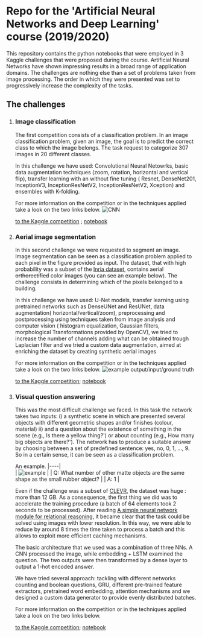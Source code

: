 # Repo for the 'Artificial Neural Networks and Deep Learning' course (2019/2020)

This repository contains the python notebooks that were employed in 3 Kaggle challenges that were proposed during the course.
Artificial Neural Networks have shown impressing results in a broad range of application domains. The challenges are nothing else than a set of problems taken from image processing. The order in which they were presented was set to progressively increase the complexity of the tasks.

## The challenges 

1. ### Image classification 
   The first competition consists of a classification problem. In an image classification problem, given an image, the goal is to predict the correct class to which the image belongs. The task request to categorize 307 images in 20 different classes. 
   
   In this challenge we have used: Convolutional Neural Netowrks, basic data augmentation techniques (zoom, rotation, horizontal and vertical flip), transfer learning with an without fine tuning ( Resnet, DenseNet201, InceptionV3, InceptionResNetV2, InceptionResNetV2, Xception) and ensembles with K-folding.
   
   For more information on the competition or in the techniques applied take a look on the two links below.
   ![CNN](https://mett29.github.io/images/CNN_wiki.png)
   
   [to the Kaggle competition](https://www.kaggle.com/c/ann-and-dl-image-classification) ; [notebook](./image_classification.ipynb) 

2. ### Aerial image segmentation 
   In this second challenge we were requested to segment an image. Image segmentation can be seen as a classification problem applied to each pixel in the figure provided as input.
   The dataset, that with high probability was a subset of the [Inria dataset](https://project.inria.fr/aerialimagelabeling/), contains aerial ~~orthorectified~~ color images (you can see an example below). The challenge consists in determining which of the pixels belonged to a building.
    
    In this challenge we have used: U-Net models, transfer learning using pretrained networks such as DenseUNet and ResUNet, data augmentation( horizontal/vertical/zoom), preprocessing and postprocessing using techniques taken from image analysis and computer vision ( histogram equalization, Gaussian filters, morphological Transformations provided by OpenCV), we tried to increase the number of channels adding what can be obtained trough Laplacian filter and we tried a custom data augmentation, aimed at enriching the dataset by creating synthetic aerial images
   
   
   For more information on the competition or in the techniques applied take a look on the two links below.
   ![example output/input/ground truth](https://camo.githubusercontent.com/298da53a8079ae2aa109390ded90f884821ad1f2/68747470733a2f2f692e6962622e636f2f76506a306262632f706f6c79676f6e732e706e67)
   
   [to the Kaggle competition](https://www.kaggle.com/c/ann-and-dl-image-segmentation); [notebook](./image_segmentation.ipynb)

3. ### Visual question answering 
   This was the most difficult challenge we faced. In this task the network takes two inputs: i) a synthetic scene in which are presented several objects with different geometric shapes and/or finishes (colour, material) ii) and a question about the existence of something in the scene (e.g., Is there a yellow thing?') or about counting (e.g., How many big objects are there?'). The network has to produce a suitable answer by choosing between a set of predefined sentence: yes, no, 0, 1, ..., 9. So in a certain sense, it can be seen as a classification problem. 
   
   An example.
   |----|   
   | ![example](https://www.googleapis.com/download/storage/v1/b/kaggle-user-content/o/inbox%2F3311561%2F25ee0570e55dd0f702a2c07887453269%2Fvqa_ex1.png?generation=1576719696601958&alt=media) |
   | Q: What number of other matte objects are the same shape as the small rubber object? |
   | A: 1 |
    
   Even if the challenge was a subset of [CLEVR](https://cs.stanford.edu/people/jcjohns/clevr/), the dataset was huge : more than 12 GB. 
   As a consequence, the first thing we did was to accelerate the training procedure (a batch of 64 elements took 2 seconds to be processed). After reading [A simple neural network module for relational reasoning](https://arxiv.org/pdf/1706.01427.pdf), it became clear that the task could be solved using images with lower resolution. In this way, we were able to reduce by around 8 times the time taken to process a batch and this allows to exploit more efficient caching mechanisms.
   
   The basic architecture that we used was a combination of three NNs. A CNN processed the image, while embedding + LSTM examined the question. The two outputs were then transformed by a dense layer to output a 1-hot encoded answer.
   
   We have tried several approach: tackling with different networks counting and boolean questions, GRU, different pre-trained feature extractors, pretrained word embedding, attention mechanisms and we designed a custom data generator to provide evenly distributed batches.
   
   For more information on the competition or in the techniques applied take a look on the two links below.

   [to the Kaggle competition](https://www.kaggle.com/c/ann-and-dl-vqa); [notebook](./question_answering.ipynb) 
